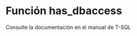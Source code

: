 ﻿---
FunctionName: "has_dbaccess"
FunctionType: "SQL"
Autogenerated: true
---

# Función  has_dbaccess

Consulte la documentación en el manual de T-SQL
